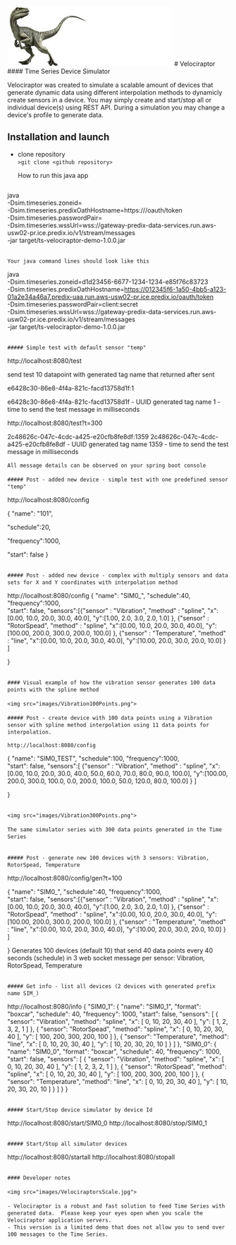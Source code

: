   <img src="images/Velociraptor.jpeg">
#         Velociraptor 
#### Time Series Device Simulator

Velociraptor was created to simulate a scalable amount of devices that generate dynamic data using different interpolation methods to dynamicly create sensors in a device.  You may simply create and start/stop all or individual device(s) using REST API.  During a simulation you may change a device's profile to generate data. 

## Installation and launch
 - clone repository  
    `>git clone <github repository>`
    
    How to run this java app
 
   ```    
java \
       -Dsim.timeseries.zoneid=<time zone id> \
       -Dsim.timeseries.predixOathHostname=https://<Oath Host Name>/oauth/token  \
       -Dsim.timeseries.passwordPair=<UAA Time Series client:password>  \
       -Dsim.timeseries.wssUrl=wss://gateway-predix-data-services.run.aws-usw02-pr.ice.predix.io/v1/stream/messages  \
-jar target/ts-velociraptor-demo-1.0.0.jar

  ``` 
  
  Your java command lines should look like this
   ```    
java \
       -Dsim.timeseries.zoneid=d1d23456-6677-1234-1234-e85f76c83723 \
       -Dsim.timeseries.predixOathHostname=https://012345f6-1a50-4bb5-a123-01a2e34a46a7.predix-uaa.run.aws-usw02-pr.ice.predix.io/oauth/token  \
       -Dsim.timeseries.passwordPair=client:secret  \
       -Dsim.timeseries.wssUrl=wss://gateway-predix-data-services.run.aws-usw02-pr.ice.predix.io/v1/stream/messages  \
-jar target/ts-velociraptor-demo-1.0.0.jar

  ``` 
    
##### Simple test with default sensor "temp" 
  ```   
http://localhost:8080/test

send test 10 datapoint with generated tag name that returned after sent 

e6428c30-86e8-4f4a-821c-facd13758d1f:1

e6428c30-86e8-4f4a-821c-facd13758d1f - UUID generated tag name 
1 - time to send the test message in milliseconds

http://localhost:8080/test?t=300

2c48626c-047c-4cdc-a425-e20cfb8fe8df:1359
2c48626c-047c-4cdc-a425-e20cfb8fe8df - UUID generated tag name
1359 - time to send the test message in milliseconds
```
All message details can be observed on your spring boot console

##### Post - added new device - simple test with one predefined sensor "temp"
  ```
http://localhost:8080/config

{
  "name": "101",
  
  "schedule":20,
  
  "frequency":1000,  
  
  "start": false
}
   ```
   
##### Post - added new device - complex with multiply sensors and data sets for X and Y coordinates with interpolation method
   
   ```
   http://localhost:8080/config
{
  "name": "SIM0_",
  "schedule":40,
  "frequency":1000,  
  "start": false, 
  "sensors":[{"sensor" : "Vibration", 
               "method" : "spline", 
               "x":[0.00, 10.0, 20.0, 30.0, 40.0],
               "y":[1.00, 2.0, 3.0, 2.0, 1.0]
              },
              {"sensor" : "RotorSpead", 
               "method" : "spline", 
               "x":[0.00, 10.0, 20.0, 30.0, 40.0],
               "y":[100.00, 200.0, 300.0, 200.0, 100.0]
              },
              {"sensor" : "Temperature", 
               "method" : "line", 
               "x":[0.00, 10.0, 20.0, 30.0, 40.0],
               "y":[10.00, 20.0, 30.0, 20.0, 10.0]
              }
    ]
 
}
 
  ```
  
#### Visual example of how the vibration sensor generates 100 data points with the spline method
  
  <img src="images/Vibration100Points.png">
  
##### Post - create device with 100 data points using a Vibration sensor with spline method interpolation using 11 data points for interpolation.  

  ```
    http://localhost:8080/config
    
   {
  "name": "SIM0_TEST",
  "schedule":100,
  "frequency":1000,  
  "start": false, 
  "sensors":[
              {"sensor" : "Vibration", 
               "method" : "spline", 
               "x":[0.00,    10.0,  20.0,  30.0, 40.0,  50.0,  60.0, 70.0,  80.0, 90.0, 100.0],
               "y":[100.00, 200.0, 300.0, 100.0,  0.0, 200.0, 100.0, 50.0, 120.0, 80.0, 100.0]
              }
    ]
 
}
 
  ```
  
  <img src="images/Vibration300Points.png">
  
  The same simulator series with 300 data points generated in the Time Series
  
  
##### Post - generate new 100 devices with 3 sensors: Vibration, RotorSpead, Temperature
 
  ``` 
 http://localhost:8080/config/gen?t=100
 
{
  "name": "SIM0_",
  "schedule":40,
  "frequency":1000,  
  "start": false, 
  "sensors":[{"sensor" : "Vibration", 
               "method" : "spline", 
               "x":[0.00, 10.0, 20.0, 30.0, 40.0],
               "y":[1.00, 2.0, 3.0, 2.0, 1.0]
              },
              {"sensor" : "RotorSpead", 
               "method" : "spline", 
               "x":[0.00, 10.0, 20.0, 30.0, 40.0],
               "y":[100.00, 200.0, 300.0, 200.0, 100.0]
              },
              {"sensor" : "Temperature", 
               "method" : "line", 
               "x":[0.00, 10.0, 20.0, 30.0, 40.0],
               "y":[10.00, 20.0, 30.0, 20.0, 10.0]
              }
    ]
 
}
Generates 100 devices (default 10) that send 40 data points every 40 seconds (schedule) in 3 web socket message per sensor: Vibration, RotorSpead, Temperature

  ```
  
##### Get info - list all devices (2 devices with generated prefix name SIM_) 
  ```
http://localhost:8080/info
{
    "SIM0_1": {
        "name": "SIM0_1",
        "format": "boxcar",
        "schedule": 40,
        "frequency": 1000,
        "start": false,
        "sensors": [
            {
                "sensor": "Vibration",
                "method": "spline",
                "x": [
                    0,
                    10,
                    20,
                    30,
                    40
                ],
                "y": [
                    1,
                    2,
                    3,
                    2,
                    1
                ]
            },
            {
                "sensor": "RotorSpead",
                "method": "spline",
                "x": [
                    0,
                    10,
                    20,
                    30,
                    40
                ],
                "y": [
                    100,
                    200,
                    300,
                    200,
                    100
                ]
            },
            {
                "sensor": "Temperature",
                "method": "line",
                "x": [
                    0,
                    10,
                    20,
                    30,
                    40
                ],
                "y": [
                    10,
                    20,
                    30,
                    20,
                    10
                ]
            }
        ]
    },
    "SIM0_0": {
        "name": "SIM0_0",
        "format": "boxcar",
        "schedule": 40,
        "frequency": 1000,
        "start": false,
        "sensors": [
            {
                "sensor": "Vibration",
                "method": "spline",
                "x": [
                    0,
                    10,
                    20,
                    30,
                    40
                ],
                "y": [
                    1,
                    2,
                    3,
                    2,
                    1
                ]
            },
            {
                "sensor": "RotorSpead",
                "method": "spline",
                "x": [
                    0,
                    10,
                    20,
                    30,
                    40
                ],
                "y": [
                    100,
                    200,
                    300,
                    200,
                    100
                ]
            },
            {
                "sensor": "Temperature",
                "method": "line",
                "x": [
                    0,
                    10,
                    20,
                    30,
                    40
                ],
                "y": [
                    10,
                    20,
                    30,
                    20,
                    10
                ]
            }
        ]
    }
}
  ```

##### Start/Stop device simulator by device Id
  ```
http://localhost:8080/start/SIM0_0
http://localhost:8080/stop/SIM0_1 
  ```
  
##### Start/Stop all simulator devices
  ```
http://localhost:8080/startall
http://localhost:8080/stopall  
  ```
  
#### Developer notes

  <img src="images/VelociraptorsScale.jpg">

- Velociraptor is a robust and fast solution to feed Time Series with generated data.  Please keep your eyes open when you scale the  Velociraptor application servers. 
- This version is a limited demo that does not allow you to send over 100 messages to the Time Series.
    
  
  
